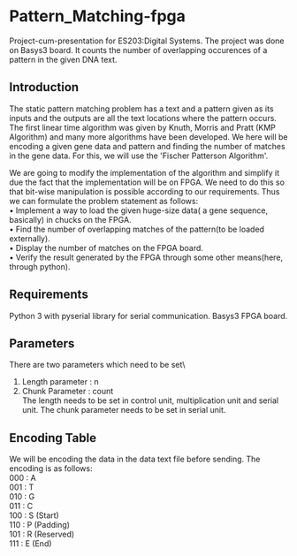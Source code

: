 # Pattern_Matching-fpga
Project-cum-presentation for ES203:Digital Systems. The project was done on Basys3 board. It counts the number of overlapping occurences of a pattern in the given DNA text.
## Introduction
The static pattern matching problem has a text and a pattern given as its inputs
and the outputs are all the text locations where the pattern occurs.  The first linear
time  algorithm  was  given  by  Knuth,  Morris  and  Pratt  (KMP  Algorithm) and many more algorithms have been developed.
We here will be encoding a given gene data and pattern and finding the number of
matches in the gene data.  For this, we will use the 'Fischer Patterson Algorithm'.

We  are  going  to  modify  the  implementation  of  the  algorithm  and  simplify  it
due the fact that the implementation will be on FPGA. We need to do this so that
bit-wise manipulation is possible according to our requirements.
Thus we can formulate the problem statement as follows:\
• Implement a way to load the given huge-size data( a gene sequence, basically)
in chucks on the FPGA.\
• Find  the  number  of  overlapping  matches  of  the  pattern(to  be  loaded  externally).\
• Display the number of matches on the FPGA board.\
• Verify  the  result  generated  by  the  FPGA  through  some  other  means(here,
through python).
## Requirements
Python 3 with pyserial library for serial communication.
Basys3 FPGA board.
## Parameters
There are two parameters which need to be set\
1. Length parameter : n
2. Chunk Parameter : count\
The length needs to be set in control unit, multiplication unit and serial unit. The chunk parameter needs to be set in serial unit.
## Encoding Table
We will be encoding the data in the data text file before sending. The encoding is as follows:\
000 :  A\
001 :  T\
010 :  G\
011 :  C\
100 :  S (Start)\
110 :  P (Padding)\
101 :  R (Reserved)\
111 :  E (End)
